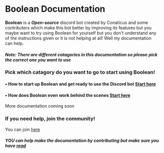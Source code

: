 # Boolean Documentation
**Boolean** is a **_Open-source_** discord bot created by Conaticus and some contributers which make this bot better by improving its features but you maybe want to try using Boolean for yourself but you don't understand any of the instructions given or it is not helping at all! Well my documentation can help.
 #### *Note: There are different catagories in this documentation so please pick the correct one you want to use*
 
 ### Pick which catagory do you want to go to start using Boolean!
#### • How to start up Boolean and get ready to use the Discord bot [Start here](SetupTutorialBeginner.md)
#### • How does Boolean even work behind the scenes [Start here](HowDoesBooleanWork.md)

More documentation coming soon 

### If you need help, join the community!
You can join [here](https://discord.gg/zz2jH328C2)

##### YOU can help make the documentation by contributing but make sure you have [read](Contributing.md)
